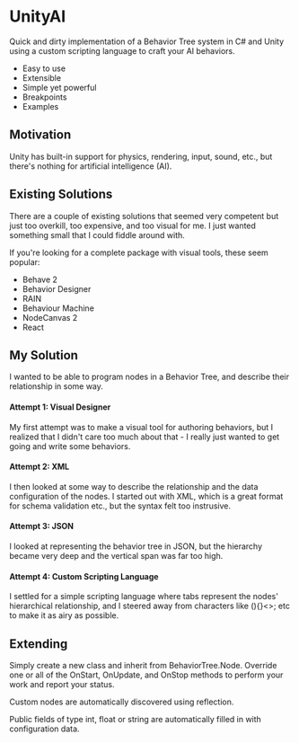 # UnityAI

Quick and dirty implementation of a Behavior Tree system in C# and Unity using a custom scripting language to craft your AI behaviors.
* Easy to use
* Extensible
* Simple yet powerful
* Breakpoints
* Examples

## Motivation

Unity has built-in support for physics, rendering, input, sound, etc., but there's nothing for artificial intelligence (AI).

## Existing Solutions

There are a couple of existing solutions that seemed very competent but just too overkill, too expensive, and too visual for me.
I just wanted something small that I could fiddle around with.

If you're looking for a complete package with visual tools, these seem popular:
* Behave 2
* Behavior Designer
* RAIN
* Behaviour Machine
* NodeCanvas 2
* React

## My Solution

I wanted to be able to program nodes in a Behavior Tree, and describe their relationship in some way.

#### Attempt 1: Visual Designer
My first attempt was to make a visual tool for authoring behaviors, but I realized that I didn't care too much about that - I really just wanted to get going and write some behaviors.

#### Attempt 2: XML
I then looked at some way to describe the relationship and the data configuration of the nodes. I started out with XML, which is a great format for schema validation etc., but the syntax felt too instrusive.

#### Attempt 3: JSON
I looked at representing the behavior tree in JSON, but the hierarchy became very deep and the vertical span was far too high.

#### Attempt 4: Custom Scripting Language
I settled for a simple scripting language where tabs represent the nodes' hierarchical relationship, and I steered away from characters like (){}<>; etc to make it as airy as possible.

## Extending

Simply create a new class and inherit from BehaviorTree.Node. Override one or all of the OnStart, OnUpdate, and OnStop methods to perform your work and report your status.

Custom nodes are automatically discovered using reflection.

Public fields of type int, float or string are automatically filled in with configuration data.